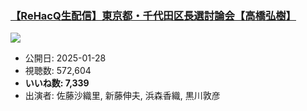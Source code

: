 ### [【ReHacQ生配信】東京都・千代田区長選討論会【高橋弘樹】](https://www.youtube.com/watch?v=ekjxl4nQvL4)
[![](https://img.youtube.com/vi/ekjxl4nQvL4/sddefault.jpg)](https://www.youtube.com/watch?v=ekjxl4nQvL4)
-   公開日: 2025-01-28
-   視聴数: 572,604
-   **いいね数: 7,339**
-   出演者: 佐藤沙織里, 新藤伸夫, 浜森香織, 黒川敦彦
